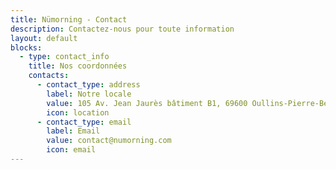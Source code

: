 ```yaml
---
title: Nümorning - Contact
description: Contactez-nous pour toute information
layout: default
blocks:
  - type: contact_info
    title: Nos coordonnées
    contacts:
      - contact_type: address
        label: Notre locale
        value: 105 Av. Jean Jaurès bâtiment B1, 69600 Oullins-Pierre-Bénite, France
        icon: location
      - contact_type: email
        label: Email
        value: contact@numorning.com
        icon: email
---
```

